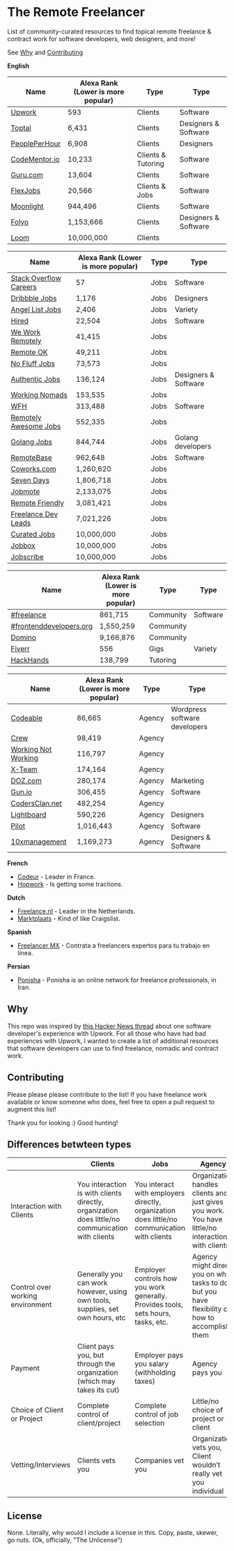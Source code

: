 # The Remote Freelancer
List of community-curated resources to find topical remote freelance &amp; contract work for software developers, web designers, and more!

See [Why](#why) and [Contributing](#contributing)

**English**

| Name                                           | Alexa Rank (Lower is more popular) | Type               | Type                 |
|------------------------------------------------|------------------------------------|--------------------|----------------------|
| [Upwork](https://upwork.com)                   | 593                                | Clients            | Software             |
| [Toptal](https://www.toptal.com/)              | 6,431                              | Clients            | Designers & Software |
| [PeoplePerHour](https://www.peopleperhour.com) | 6,908                              | Clients            | Designers            |
| [CodeMentor.io](https://codementor.io)         | 10,233                             | Clients & Tutoring | Software             |
| [Guru.com](http://www.guru.com/)               | 13,604                             | Clients            | Software             |
| [FlexJobs](https://www.flexjobs.com)           | 20,566                             | Clients & Jobs     | Software             |
| [Moonlight](https://www.moonlightwork.com)            | 944,496                            | Clients | Software                      |
| [Folyo](https://www.folyo.me)                  | 1,153,666                          | Clients            | Designers & Software |
| [Loom](https://www.joinloom.com)               | 10,000,000                         | Clients            |                      |

| Name                                                                                              | Alexa Rank (Lower is more popular) | Type | Type                 |
|---------------------------------------------------------------------------------------------------|------------------------------------|------|----------------------|
| [Stack Overflow Careers](http://careers.stackoverflow.com/jobs/remote)                            | 57                                 | Jobs | Software             |
| [Dribbble Jobs](https://dribbble.com/jobs?utf8=%E2%9C%93&amp;anywhere=true&amp;location=Anywhere) | 1,176                              | Jobs | Designers            |
| [Angel List Jobs](https://angel.co/jobs#find/f!%7B%22remote%22%3Atrue%7D)                         | 2,406                              | Jobs | Variety              |
| [Hired](https://hired.com/)                                                                       | 22,504                             | Jobs | Software             |
| [We Work Remotely](https://weworkremotely.com/)                                                   | 41,415                             | Jobs |                      |
| [Remote OK](https://remoteok.io/)                                                                 | 49,211                             | Jobs |                      |
| [No Fluff Jobs](https://nofluffjobs.com/#criteria=remote)                                         | 73,573                             | Jobs |                      |
| [Authentic Jobs](http://www.authenticjobs.com/#onlyremote=1)                                      | 136,124                            | Jobs | Designers & Software |
| [Working Nomads](http://www.workingnomads.co/jobs)                                                | 153,535                            | Jobs |                      |
| [WFH](https://www.wfh.io/)                                                                        | 313,488                            | Jobs | Software             |
| [Remotely Awesome Jobs](https://www.remotelyawesomejobs.com)                                      | 552,335                            | Jobs |                      |
| [Golang Jobs](http://www.golangprojects.com/golang-remote-jobs.html)                              | 844,744                            | Jobs | Golang developers    |
| [RemoteBase](https://remotebase.io/)                                                              | 962,648                            | Jobs | Software             |
| [Coworks.com](https://coworks.com/for-freelancers/)                                               | 1,260,620                          | Jobs |                      |
| [Seven Days](https://www.sevendays.co/)                                                           | 1,806,718                          | Jobs |                      |
| [Jobmote](http://jobmote.com/)                                                                    | 2,133,075                          | Jobs |                      |
| [Remote Friendly](https://remotefriendly.work)                                                    | 3,081,421                          | Jobs |                      |
| [Freelance Dev Leads](https://freelancedevleads.com/)                                             | 7,021,226                          | Jobs |                      |
| [Curated Jobs](http://curatedjobs.spirofloropoulos.com/)                                          | 10,000,000                         | Jobs |                      |
| [Jobbox](https://www.jobbox.io/offers?t=&amp;s=featured&amp)                                      | 10,000,000                         | Jobs |                      |
| [Jobscribe](http://jobscri.be/)                                                                   | 10,000,000                         | Jobs |                      |

| Name                                                      | Alexa Rank (Lower is more popular) | Type      | Type     |
|-----------------------------------------------------------|------------------------------------|-----------|----------|
| [#freelance](http://freelance.chat/)                      | 861,715                            | Community | Software |
| [#frontenddevelopers.org](http://frontenddevelopers.org/) | 1,550,259                          | Community |          |
| [Domino](https://www.wearedomino.com/freelancer)          | 9,166,876                          | Community |          |
| [Fiverr](https://www.fiverr.com/)                         | 556                                | Gigs      | Variety  |
| [HackHands](https://hackhands.com)                        | 138,799                            | Tutoring  |          |


| Name                                                  | Alexa Rank (Lower is more popular) | Type   | Type                          |
|-------------------------------------------------------|------------------------------------|--------|-------------------------------|
| [Codeable](https://codeable.io/)                      | 86,665                             | Agency | Wordpress software developers |
| [Crew](https://crew.co/)                              | 98,419                             | Agency |                               |
| [Working Not Working](https://workingnotworking.com/) | 116,797                            | Agency |                               |
| [X-Team](http://x-team.com)                           | 174,164                            | Agency |                               |
| [DOZ.com](https://www.doz.com)                        | 280,174                            | Agency | Marketing                     |
| [Gun.io](https://gun.io/)                             | 306,455                            | Agency | Software                      |
| [CodersClan.net](https://codersclan.net)              | 482,254                            | Agency |                               |
| [Lightboard](https://lightboard.io)                   | 590,226                            | Agency | Designers                     |
| [Pilot](https://pilot.co/)                            | 1,016,443                          | Agency | Software                      |
| [10xmanagement](https://www.10xmanagement.com/)       | 1,169,273                          | Agency | Designers & Software          |



**French**

- [Codeur](https://www.codeur.com/) - Leader in France.
- [Hopwork](https://www.hopwork.fr/) - Is getting some tractions.

**Dutch**

- [Freelance.nl](https://freelance.nl/) - Leader in the Netherlands.
- [Marktplaats](http://klussen.marktplaats.nl/diensten-en-vakmensen/klussen/0) - Kind of like Craigslist.

**Spanish**
- [Freelancer MX](https://www.freelancer.mx) - Contrata a freelancers expertos para tu trabajo en línea.

**Persian**
- [Ponisha](http://ponisha.ir) - Ponisha is an online network for freelance professionals, in Iran. 

## Why
This repo was inspired by [this Hacker News thread](https://news.ycombinator.com/item?id=12773282) about one software developer's experience with Upwork. For all those who have had bad experiences with Upwork, I wanted to create a list of additional resources that software developers can use to find freelance, nomadic and contract work.

## Contributing
Please please please contribute to the list! If you have freelance work available or know someone who does, feel free to open a pull request to augment this list!

Thank you for looking :) Good hunting!

## Differences betwteen types

|                                  | Clients                                                                                          | Jobs                                                                                         | Agency                                                                                            |
|----------------------------------|--------------------------------------------------------------------------------------------------|----------------------------------------------------------------------------------------------|---------------------------------------------------------------------------------------------------|
| Interaction with Clients         | You interaction is with clients directly, organization does little/no communication with clients | You interact with employers directly, organization does little/no communication with clients | Organization handles clients and just gives you work. You have little/no interaction with clients |
| Control over working environment | Generally you can work however, using own tools, supplies, set own hours, etc                    | Employer controls how you work generally. Provides tools, sets hours, tasks, etc.            | Agency might direct you on what tasks to do but you have flexibility on how to accomplish them    |
| Payment                          | Client pays you, but through the organization (which may takes its cut)                          | Employer pays you salary (withholding taxes)                                                 | Agency pays you                                                                                   |
| Choice of Client or Project      | Complete control of client/project                                                               | Complete control of job selection                                                            | Little/no choice of project or client                                                             |
| Vetting/Interviews               | Clients vets you                                                                                 | Companies vet you                                                                            | Organization vets you, Client wouldn’t really vet you individual                                  |
## License
None. Literally, why would I include a license in this. Copy, paste, skewer, go nuts. (Ok, officially, "The Unlicense")
